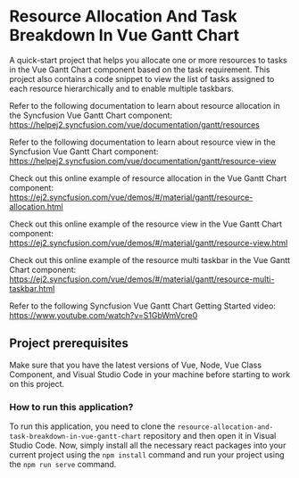 # Resource Allocation And Task Breakdown In Vue Gantt Chart

A quick-start project that helps you allocate one or more resources to tasks in the Vue Gantt Chart component based on the task requirement. This project also contains a code snippet to view the list of tasks assigned to each resource hierarchically and to enable multiple taskbars.

Refer to the following documentation to learn about resource allocation in the Syncfusion Vue Gantt Chart component: 
https://helpej2.syncfusion.com/vue/documentation/gantt/resources

Refer to the following documentation to learn about resource view in the Syncfusion Vue Gantt Chart component: 
https://helpej2.syncfusion.com/vue/documentation/gantt/resource-view

Check out this online example of resource allocation in the Vue Gantt Chart component: 
https://ej2.syncfusion.com/vue/demos/#/material/gantt/resource-allocation.html

Check out this online example of the resource view in the Vue Gantt Chart component: 
https://ej2.syncfusion.com/vue/demos/#/material/gantt/resource-view.html 

Check out this online example of the resource multi taskbar in the Vue Gantt Chart component: 
https://ej2.syncfusion.com/vue/demos/#/material/gantt/resource-multi-taskbar.html

Refer to the following Syncfusion Vue Gantt Chart Getting Started video:
https://www.youtube.com/watch?v=S1GbWmVcre0

## Project prerequisites

Make sure that you have the latest versions of Vue, Node, Vue Class Component, and Visual Studio Code in your machine before starting to work on this project.

### How to run this application?

To run this application, you need to clone the `resource-allocation-and-task-breakdown-in-vue-gantt-chart` repository and then open it in Visual Studio Code. Now, simply install all the necessary react packages into your current project using the `npm install` command and run your project using the `npm run serve` command.